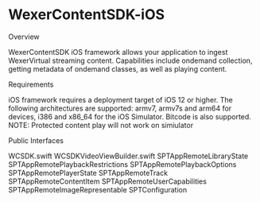 # WexerContentSDK-iOS

Overview

WexerContentSDK iOS framework allows your application to ingest WexerVirtual streaming content. Capabilities include ondemand collection, getting metadata of ondemand classes, as well as playing content.


Requirements

iOS framework requires a deployment target of iOS 12 or higher. The following architectures are supported: armv7, armv7s and arm64 for devices, i386 and x86_64 for the iOS Simulator. Bitcode is also supported.
NOTE: Protected content play will not work on simiulator

Public Interfaces 

WCSDK.swift
WCSDKVideoViewBuilder.swift
SPTAppRemoteLibraryState
SPTAppRemotePlaybackRestrictions
SPTAppRemotePlaybackOptions
SPTAppRemotePlayerState
SPTAppRemoteTrack
SPTAppRemoteContentItem
SPTAppRemoteUserCapabilities
SPTAppRemoteImageRepresentable
SPTConfiguration
